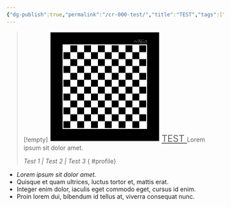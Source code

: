 ```yaml
---
{"dg-publish":true,"permalink":"/cr-000-test/","title":"TEST","tags":["-character"],"noteIcon":""}
---
```


>[!empty]
> ![RESOURCE/ASSET/OTHER/PlaceholderIcon.png|icon](/img/user/RESOURCE/ASSET/OTHER/PlaceholderIcon.png) <u style="font-size: 1.5em;"> TEST </u>
> Lorem ipsum sit dolor amet.
> 
> *Test 1 | Test 2 | Test 3*
{ #profile}


- *Lorem ipsum sit dolor amet.*
- Quisque et quam ultrices, luctus tortor et, mattis erat.
- Integer enim dolor, iaculis eget commodo eget, cursus id enim.
- Proin lorem dui, bibendum id tellus at, viverra consequat nunc.